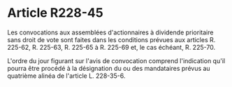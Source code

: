 # Article R228-45

Les convocations aux assemblées d'actionnaires à dividende prioritaire sans droit de vote sont faites dans les conditions prévues aux articles R. 225-62, R. 225-63, R. 225-65 à R. 225-69 et, le cas échéant, R. 225-70.

L'ordre du jour figurant sur l'avis de convocation comprend l'indication qu'il pourra être procédé à la désignation du ou des mandataires prévus au quatrième alinéa de l'article L. 228-35-6.
